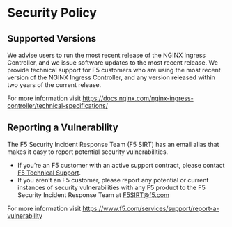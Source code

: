 # Security Policy

## Supported Versions

We advise users to run the most recent release of the NGINX Ingress Controller, and we issue software updates to the
most recent release. We provide technical support for F5 customers who are using the most recent version of the NGINX
Ingress Controller, and any version released within two years of the current release.

For more information visit <https://docs.nginx.com/nginx-ingress-controller/technical-specifications/>

## Reporting a Vulnerability

The F5 Security Incident Response Team (F5 SIRT) has an email alias that makes it easy to report potential security
vulnerabilities.

- If you’re an F5 customer with an active support contract, please contact [F5 Technical
  Support](https://www.f5.com/services/support).
- If you aren’t an F5 customer, please report any potential or current instances of security vulnerabilities with any F5
  product to the F5 Security Incident Response Team at <F5SIRT@f5.com>

For more information visit <https://www.f5.com/services/support/report-a-vulnerability>
